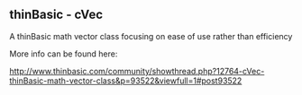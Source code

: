 ## thinBasic - cVec 
A thinBasic math vector class focusing on ease of use rather than efficiency

More info can be found here:

http://www.thinbasic.com/community/showthread.php?12764-cVec-thinBasic-math-vector-class&p=93522&viewfull=1#post93522

